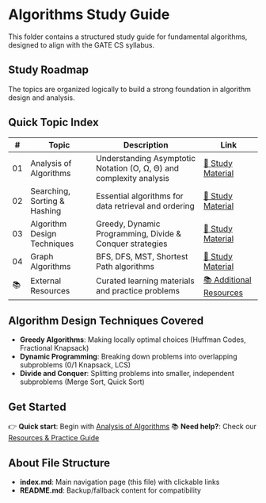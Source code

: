 # Algorithms Study Guide

This folder contains a structured study guide for fundamental algorithms, designed to align with the GATE CS syllabus.

## Study Roadmap

The topics are organized logically to build a strong foundation in algorithm design and analysis.

## Quick Topic Index
| # | Topic | Description | Link |
|---|-------|-------------|------|
| 01 | Analysis of Algorithms | Understanding Asymptotic Notation (O, Ω, Θ) and complexity analysis | [📖 Study Material](01_analysis_of_algorithms) |
| 02 | Searching, Sorting & Hashing | Essential algorithms for data retrieval and ordering | [📖 Study Material](02_searching_sorting_hashing) |
| 03 | Algorithm Design Techniques | Greedy, Dynamic Programming, Divide & Conquer strategies | [📖 Study Material](03_algorithm_design_techniques) |
| 04 | Graph Algorithms | BFS, DFS, MST, Shortest Path algorithms | [📖 Study Material](04_graph_algorithms) |
| 📚 | External Resources | Curated learning materials and practice problems | [📚 Additional Resources](RESOURCES) |

## Algorithm Design Techniques Covered
- **Greedy Algorithms**: Making locally optimal choices (Huffman Codes, Fractional Knapsack)
- **Dynamic Programming**: Breaking down problems into overlapping subproblems (0/1 Knapsack, LCS)
- **Divide and Conquer**: Splitting problems into smaller, independent subproblems (Merge Sort, Quick Sort)

## Get Started
👉 **Quick start**: Begin with [Analysis of Algorithms](01_analysis_of_algorithms)
📚 **Need help?**: Check our [Resources & Practice Guide](RESOURCES)

## About File Structure
- **index.md**: Main navigation page (this file) with clickable links
- **README.md**: Backup/fallback content for compatibility

